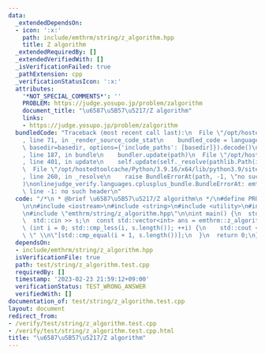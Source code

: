 ```yaml
---
data:
  _extendedDependsOn:
  - icon: ':x:'
    path: include/emthrm/string/z_algorithm.hpp
    title: Z algorithm
  _extendedRequiredBy: []
  _extendedVerifiedWith: []
  _isVerificationFailed: true
  _pathExtension: cpp
  _verificationStatusIcon: ':x:'
  attributes:
    '*NOT_SPECIAL_COMMENTS*': ''
    PROBLEM: https://judge.yosupo.jp/problem/zalgorithm
    document_title: "\u6587\u5B57\u5217/Z algorithm"
    links:
    - https://judge.yosupo.jp/problem/zalgorithm
  bundledCode: "Traceback (most recent call last):\n  File \"/opt/hostedtoolcache/Python/3.9.16/x64/lib/python3.9/site-packages/onlinejudge_verify/documentation/build.py\"\
    , line 71, in _render_source_code_stat\n    bundled_code = language.bundle(stat.path,\
    \ basedir=basedir, options={'include_paths': [basedir]}).decode()\n  File \"/opt/hostedtoolcache/Python/3.9.16/x64/lib/python3.9/site-packages/onlinejudge_verify/languages/cplusplus.py\"\
    , line 187, in bundle\n    bundler.update(path)\n  File \"/opt/hostedtoolcache/Python/3.9.16/x64/lib/python3.9/site-packages/onlinejudge_verify/languages/cplusplus_bundle.py\"\
    , line 401, in update\n    self.update(self._resolve(pathlib.Path(included), included_from=path))\n\
    \  File \"/opt/hostedtoolcache/Python/3.9.16/x64/lib/python3.9/site-packages/onlinejudge_verify/languages/cplusplus_bundle.py\"\
    , line 260, in _resolve\n    raise BundleErrorAt(path, -1, \"no such header\"\
    )\nonlinejudge_verify.languages.cplusplus_bundle.BundleErrorAt: emthrm/string/z_algorithm.hpp:\
    \ line -1: no such header\n"
  code: "/*\n * @brief \u6587\u5B57\u5217/Z algorithm\n */\n#define PROBLEM \"https://judge.yosupo.jp/problem/zalgorithm\"\
    \n\n#include <iostream>\n#include <string>\n#include <utility>\n#include <vector>\n\
    \n#include \"emthrm/string/z_algorithm.hpp\"\n\nint main() {\n  std::string s;\n\
    \  std::cin >> s;\n  const std::vector<int> ans = emthrm::z_algorithm(s);\n  for\
    \ (int i = 0; std::cmp_less(i, s.length()); ++i) {\n    std::cout << ans[i] <<\
    \ \" \\n\"[std::cmp_equal(i + 1, s.length())];\n  }\n  return 0;\n}\n"
  dependsOn:
  - include/emthrm/string/z_algorithm.hpp
  isVerificationFile: true
  path: test/string/z_algorithm.test.cpp
  requiredBy: []
  timestamp: '2023-02-23 21:59:12+09:00'
  verificationStatus: TEST_WRONG_ANSWER
  verifiedWith: []
documentation_of: test/string/z_algorithm.test.cpp
layout: document
redirect_from:
- /verify/test/string/z_algorithm.test.cpp
- /verify/test/string/z_algorithm.test.cpp.html
title: "\u6587\u5B57\u5217/Z algorithm"
---
```

